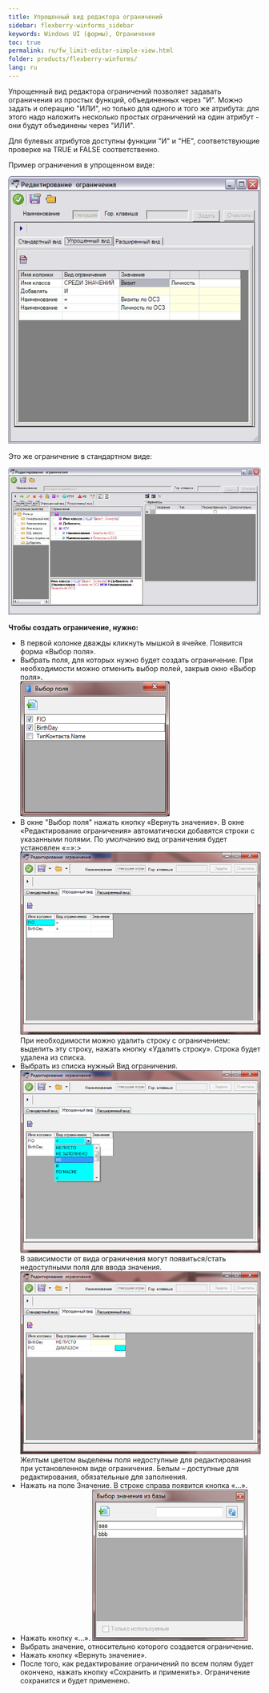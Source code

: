 ```yaml
---
title: Упрощенный вид редактора ограничений
sidebar: flexberry-winforms_sidebar
keywords: Windows UI (формы), Ограничения
toc: true
permalink: ru/fw_limit-editor-simple-view.html
folder: products/flexberry-winforms/
lang: ru
---
```


Упрощенный вид редактора ограничений позволяет задавать ограничения из простых функций, объединенных через "И". Можно задать и операцию "ИЛИ", но только для одного и того же атрибута: для этого надо наложить несколько простых ограничений на один атрибут - они будут объединены через "ИЛИ".

Для булевых атрибутов доступны функции "И" и "НЕ", соответствующие проверке на TRUE и FALSE соответственно.

Пример ограничения в упрощенном виде:

![](/images/pages/products/flexberry-winforms/subsystems/limits/scr02.jpg)


Это же ограничение в стандартном виде:

![](/images/pages/products/flexberry-winforms/subsystems/limits/scr03.jpg)


__Чтобы создать ограничение, нужно:__

* В первой колонке дважды кликнуть мышкой в ячейке. Появится форма «Выбор поля». 
* Выбрать поля, для которых нужно будет создать ограничение. При необходимости можно отменить выбор полей, закрыв окно «Выбор поля».<br>
![](/images/pages/products/flexberry-winforms/subsystems/limits/17.png)
* В окне "Выбор поля" нажать кнопку «Вернуть значение». В окне «Редактирование ограничения» автоматически добавятся строки с указанными полями. По умолчанию вид ограничения будет установлен «=»:><br>
![](/images/pages/products/flexberry-winforms/subsystems/limits/18.png) <br>
При необходимости можно удалить строку с ограничением:
выделить эту строку, нажать кнопку «Удалить строку». Строка будет удалена из списка. 
* Выбрать из списка нужный Вид ограничения. 
![](/images/pages/products/flexberry-winforms/subsystems/limits/19.png)
В зависимости от вида ограничения могут появиться/стать недоступными поля для ввода значения.
![](/images/pages/products/flexberry-winforms/subsystems/limits/20.png)
Желтым цветом выделены поля недоступные для редактирования при установленном виде ограничения. Белым – доступные для редактирования, обязательные для заполнения. 
* Нажать на поле Значение. В строке справа появится кнопка «…».
* Нажать кнопку «…».
![](/images/pages/products/flexberry-winforms/subsystems/limits/21.png)
* Выбрать значение, относительно которого создается ограничение.
* Нажать кнопку «Вернуть значение». 
* После того, как редактирование ограничений по всем полям будет окончено, нажать кнопку «Сохранить и применить». Ограничение сохранится и будет применено.
